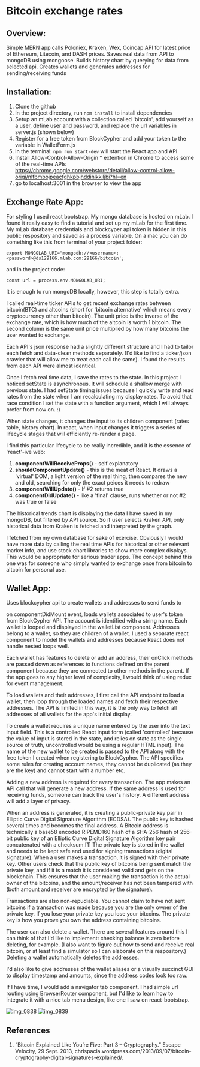 # Bitcoin exchange rates

## Overview:

Simple MERN app calls Poloniex, Kraken, Wex, Coincap API for latest price of Ethereum, Litecoin, and DASH prices.
Saves real data from API to mongoDB using mongoose. Builds history chart by querying for data from selected api. Creates wallets and generates addresses for sending/receiving funds

## Installation:
1. Clone the github 
2. In the project directory, run `npm install` to install dependencies
3. Setup an mLab account with a collection called 'bitcoin', add yourself as a user, define user and password, and replace the    url variables in server.js (shown below)
4. Register for a free token from BlockCypher and add your token to the variable in WalletForm.js
5. in the terminal:
  `npm run start-dev`
  will start the React app and API
6. Install Allow-Control-Allow-Origin * extention in Chrome to access some of the real-time APIs     
   https://chrome.google.com/webstore/detail/allow-control-allow-origi/nlfbmbojpeacfghkpbjhddihlkkiljbi?hl=en
7. go to localhost:3001 in the browser to view the app

## Exchange Rate App:

For styling I used react bootstrap. My mongo database is hosted on mLab. I found it really easy to find a tutorial and set up my mLab for the first time. My mLab database credentials and blockcyper api token is hidden in this public respository and saved as a process variable. On a mac you can do something like this from terminal of your project folder:

`export MONGOLAB_URI="mongodb://<username>:<password>@ds129166.mlab.com:29166/bitcoin';`
  
and in the project code:

`const url = process.env.MONGOLAB_URI;`

It is enough to run mongoDB locally, however, this step is totally extra.

I called real-time ticker APIs to get recent exchange rates between bitcoin(BTC) and altcoins (short for 'bitcoin alternative' which means every cryptocurrency other than bitcoin). The unit price is the inverse of the exchange rate, which is how much of the altcoin is worth 1 bitcoin. The second column is the same unit price multiplied by how many bitcoins the user wanted to exchange. 

Each API's json response had a slightly different structure and I had to tailor each fetch and data-clean methods separately. (I'd like to find a ticker/json crawler that will allow me to treat each call the same). I found the results from each API were almost identical. 

Once I fetch real time data, I save the rates to the state. In this project I noticed setState is asynchronous. It will schedule a shallow merge with previous state. I had setState timing issues because I quickly write and read rates from the state when I am recalculating my display rates. To avoid that race condition I set the state with a function argument, which I will always prefer from now on. :)

When state changes, it changes the input to its children component (rates table, history chart). In react, when input changes it triggers a series of lifecycle stages that will efficiently re-render a page. 

I find this particular lifecycle to be really incredible, and it is the essence of 'react'-ive web:
  1. **componentWillReceiveProps()** - self explanatory
  2. **shouldComponentUpdate()** - this is the meat of React. It draws a 'virtual' DOM, a light version of the real thing, then         compares the new and old, searching for only the exact peices it needs to redraw
  3. **componentWillUpdate()** - If #2 returns true
  4. **componentDidUpdate()** - like a 'final' clause, runs whether or not #2 was true or false

The historical trends chart is displaying the data I have saved in my mongoDB, but filtered by API source. So if user selects Kraken API, only historical data from Kraken is fetched and interpreted by the graph. 

I fetched from my own database for sake of exercise. Obviously I would have more data by calling the real time APIs for historical or other relevant market info, and use stock chart libraries to show more complex displays. This would be appropriate for serious trader apps. The concept behind this one was for someone who simply wanted to exchange once from bitcoin to altcoin for personal use.


## Wallet App:
Uses blockcypher api to create wallets and addresses to send funds to 

on componentDidMount event, loads wallets associated to user's token from BlockCypher API. The account is identified with a string name. Each wallet is looped and displayed in the walletList component. Addresses belong to a wallet, so they are children of a wallet. I used a separate react component to model the wallets and addresses because React does not handle nested loops well. 

Each wallet has features to delete or add an address, their onClick methods are passed down as references to functions defined on the parent component because they are connected to other methods in the parent. If the app goes to any higher level of complexity, I would think of using redux for event management.

To load wallets and their addresses, I first call the API endpoint to load a wallet, then loop through the loaded names and fetch their respective addresses. The API is limited in this way, it is the only way to fetch all addresses of all wallets for the app's initial display.

To create a wallet requires a unique name entered by the user into the text input field. This is a controlled React input form (called 'controlled' because the value of input is stored in the state, and relies on state as the single source of truth, uncontrolled would be using a regular HTML input). The name of the new wallet to be created is passed to the API along with the free token I created when registering to BlockCypher. The API specifies some rules for creating account names, they cannot be duplicated (as they are the key) and cannot start with a number etc. 

Adding a new address is required for every transaction. The app makes an API call that will generate a new address. If the same address is used for receiving funds, someone can track the user's history. A different address will add a layer of privacy.

When an address is generated, it is creating a public-private key pair in Elliptic Curve Digital Signature Algorithm (ECDSA). The public key is hashed several times and becomes the final address. A Bitcoin address is technically a base58 encoded RIPEMD160 hash of a SHA-256 hash of 256-bit public key of an Elliptic Curve Digital Signature Algorithm key pair concatenated with a checksum.[1] The private key is stored in the wallet and needs to be kept safe and used for signing transactions (digital signature). When a user makes a transaction, it is signed with their private key. Other users check that the public key of bitcoins being sent match the private key, and if it is a match it is considered valid and gets on the blockchain. This ensures that the user making the transaction is the actual owner of the bitcoins, and the amount/receiver has not been tampered with (both amount and receiver are encrypted by the signature).

Transactions are also non-repudiable. You cannot claim to have not sent bitcoins if a transaction was made because you are the only owner of the private key. If you lose your private key you lose your bitcoins. The private key is how you prove you own the address containing bitcoins.

The user can also delete a wallet. There are several features around this I can think of that I'd like to implement: checking balance is zero before deleting, for example. (I also want to figure out how to send and receive real bitcoin, or at least find a simulator so I can elaborate on this respository.) Deleting a wallet automatically deletes the addresses. 

I'd also like to give addresses of the wallet aliases or a visually succinct GUI to display timestamp and amounts, since the address codes look too raw.

If I have time, I would add a navigator tab component. I had simple url routing using BrowserRouter component, but I'd like to learn how to integrate it with a nice tab menu design, like one I saw on react-bootstrap.

![img_0838](https://user-images.githubusercontent.com/6289288/34215467-678f9202-e573-11e7-8708-dc59fbae0678.PNG)
![img_0839](https://user-images.githubusercontent.com/6289288/34215468-67a328bc-e573-11e7-9f41-8aab3d86b206.PNG)

## References
1. “Bitcoin Explained Like You’re Five: Part 3 – Cryptography.” Escape Velocity, 29 Sept. 2013,           chrispacia.wordpress.com/2013/09/07/bitcoin-cryptography-digital-signatures-explained/.


